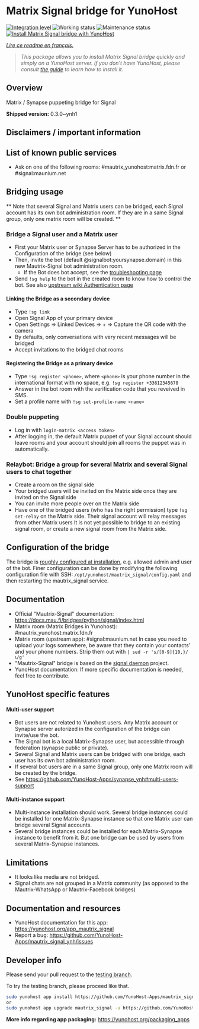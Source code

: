 <!--
N.B.: This README was automatically generated by https://github.com/YunoHost/apps/tree/master/tools/README-generator
It shall NOT be edited by hand.
-->

# Matrix Signal bridge for YunoHost

[![Integration level](https://dash.yunohost.org/integration/mautrix_signal.svg)](https://dash.yunohost.org/appci/app/mautrix_signal) ![Working status](https://ci-apps.yunohost.org/ci/badges/mautrix_signal.status.svg) ![Maintenance status](https://ci-apps.yunohost.org/ci/badges/mautrix_signal.maintain.svg)  
[![Install Matrix Signal bridge with YunoHost](https://install-app.yunohost.org/install-with-yunohost.svg)](https://install-app.yunohost.org/?app=mautrix_signal)

*[Lire ce readme en français.](./README_fr.md)*

> *This package allows you to install Matrix Signal bridge quickly and simply on a YunoHost server.
If you don't have YunoHost, please consult [the guide](https://yunohost.org/#/install) to learn how to install it.*

## Overview

Matrix / Synapse puppeting bridge for Signal

**Shipped version:** 0.3.0~ynh1

## Disclaimers / important information

## List of known public services

* Ask on one of the following rooms: #mautrix_yunohost:matrix.fdn.fr or #signal:maunium.net

## Bridging usage
** Note that several Signal and Matrix users can be bridged, each Signal account has its own bot administration room. If they are in a same Signal group, only one matrix room will be created. **

### Bridge a Signal user and a Matrix user
* First your Matrix user or Synapse Server has to be authorized in the Configuration of the bridge (see below)
* Then, invite the bot (default @signalbot:yoursynapse.domain) in this new Mautrix-Signal bot administration room.
  * If the Bot does bot accept, see the [troubleshooting page](https://docs.mau.fi/bridges/general/troubleshooting.html)
* Send ``!sg help`` to the bot in the created room to know how to control the bot.
See also [upstream wiki Authentication page](https://docs.mau.fi/bridges/python/signal/authentication.html)

#### Linking the Bridge as a secondary device
* Type ``!sg link``
* Open Signal App of your primary device
* Open Settings => Linked Devices => + => Capture the QR code with the camera
* By defaults, only conversations with very recent messages will be bridged
* Accept invitations to the bridged chat rooms

#### Registering the Bridge as a primary device
* Type ``!sg register <phone>``, where ``<phone>`` is your phone number in the international format with no space, e.g. ``!sg register +33612345678``
* Answer in the bot room with the verification code that you reveived in SMS.
* Set a profile name with ``!sg set-profile-name <name>``

### Double puppeting
* Log in with ``login-matrix <access token>``
* After logging in, the default Matrix puppet of your Signal account should leave rooms and your account should join all rooms the puppet was in automatically.


### Relaybot: Bridge a group for several Matrix and several Signal users to chat together
* Create a room on the signal side
* Your bridged users will be invited on the Matrix side once they are invited on the Signal side
* You can invite more people over on the Matrix side
* Have one of the bridged users (who has the right permission) type `!sg set-relay` on the Matrix side. Their signal account will relay messages from other Matrix users
It is not yet possible to bridge to an existing signal room, or create a new signal room from the Matrix side.

## Configuration of the bridge

The bridge is [roughly configured at installation](https://github.com/YunoHost-Apps/mautrix_signal_ynh/blob/master/conf/config.yaml), e.g. allowed admin and user of the bot. Finer configuration can be done by modifying the
following configuration file with SSH: 
```/opt/yunohost/mautrix_signal/config.yaml```
and then restarting the mautrix_signal service.

## Documentation

 * Official "Mautrix-Signal" documentation: https://docs.mau.fi/bridges/python/signal/index.html
 * Matrix room (Matrix Bridges in Yunohost): #mautrix_yunohost:matrix.fdn.fr
 * Matrix room (upstream app): #signal:maunium.net
In case you need to upload your logs somewhere, be aware that they contain your contacts' and your phone numbers. Strip them out with 
``| sed -r 's/[0-9]{10,}/📞/g' ``
 * "Mautrix-Signal" bridge is based on the [signal daemon](https://gitlab.com/signald/signald) project.
 * YunoHost documentation: If more specific documentation is needed, feel free to contribute.

## YunoHost specific features

#### Multi-user support

* Bot users are not related to Yunohost users. Any Matrix account or Synapse server autorized in the configuration of the bridge can invite/use the bot. 
* The Signal bot is a local Matrix-Synapse user, but accessible through federation (synapse public or private).
* Several Signal and Matrix users can be bridged with one bridge, each user has its own bot administration room. 
* If several bot users are in a same Signal group, only one Matrix room will be created by the bridge.
* See https://github.com/YunoHost-Apps/synapse_ynh#multi-users-support

#### Multi-instance support

* Multi-instance installation should work. Several bridge instances could be installed for one Matrix-Synapse instance so that one Matrix user can bridge several Signal accounts. 
* Several bridge instances could be installed for each Matrix-Synapse instance to benefit from it. But one bridge can be used by users from several Matrix-Synapse instances.

## Limitations

* It looks like media are not bridged. 
* Signal chats are not grouped in a Matrix community (as opposed to the Mautrix-WhatsApp or Mautrix-Facebook bridges)
## Documentation and resources

* YunoHost documentation for this app: <https://yunohost.org/app_mautrix_signal>
* Report a bug: <https://github.com/YunoHost-Apps/mautrix_signal_ynh/issues>

## Developer info

Please send your pull request to the [testing branch](https://github.com/YunoHost-Apps/mautrix_signal_ynh/tree/testing).

To try the testing branch, please proceed like that.

``` bash
sudo yunohost app install https://github.com/YunoHost-Apps/mautrix_signal_ynh/tree/testing --debug
or
sudo yunohost app upgrade mautrix_signal -u https://github.com/YunoHost-Apps/mautrix_signal_ynh/tree/testing --debug
```

**More info regarding app packaging:** <https://yunohost.org/packaging_apps>
